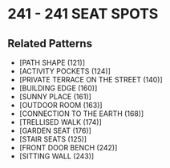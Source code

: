 # 241 - 241 SEAT SPOTS

## Related Patterns

- [PATH SHAPE (121)]
- [ACTIVITY POCKETS (124)]
- [PRIVATE TERRACE ON THE STREET (140)]
- [BUILDING EDGE (160)]
- [SUNNY PLACE (161)]
- [OUTDOOR ROOM (163)]
- [CONNECTION TO THE EARTH (168)]
- [TRELLISED WALK (174)]
- [GARDEN SEAT (176)]
- [STAIR SEATS (125)]
- [FRONT DOOR BENCH (242)]
- [SITTING WALL (243)]
